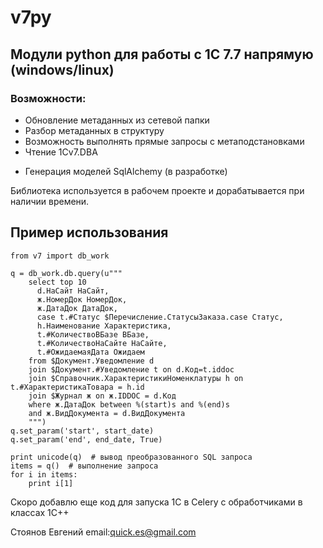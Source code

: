 # v7py
## Модули python для работы с 1С 7.7 напрямую (windows/linux)
### Возможности:
+ Обновление метаданных из сетевой папки
+ Разбор метаданных в структуру
+ Возможность выполнять прямые запросы с метаподстановками
+ Чтение 1Cv7.DBA
- Генерация моделей SqlAlchemy (в разработке)

Библиотека используется в рабочем проекте и дорабатывается при наличии времени.

## Пример использования


    from v7 import db_work
    
    q = db_work.db.query(u"""
        select top 10
          d.НаСайт НаСайт,
          ж.НомерДок НомерДок,
          ж.ДатаДок ДатаДок,
          case t.#Статус $Перечисление.СтатусыЗаказа.case Статус,
          h.Наименование Характеристика,
          t.#КоличествоВБазе ВБазе,
          t.#КоличествоНаСайте НаСайте,
          t.#ОжидаемаяДата Ожидаем
        from $Документ.Уведомление d
        join $Документ.#Уведомление t on d.Код=t.iddoc
        join $Справочник.ХарактеристикиНоменклатуры h on t.#ХарактеристикаТовара = h.id
        join $Журнал ж on ж.IDDOC = d.Код
        where ж.ДатаДок between %(start)s and %(end)s
        and ж.ВидДокумента = d.ВидДокумента
        """)
    q.set_param('start', start_date)
    q.set_param('end', end_date, True)
    
    print unicode(q)  # вывод преобразованного SQL запроса
    items = q()  # выполнение запроса
    for i in items:
        print i[1]
        

    
Скоро добавлю еще код для запуска 1С в Celery с обработчиками в классах 1С++

Стоянов Евгений email:quick.es@gmail.com
